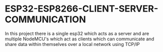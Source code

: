 # ESP32-ESP8266-CLIENT-SERVER-COMMUNICATION
In this project there is a single esp32 which acts as a server and are multiple NodeMCU's which act as clients which can communicate and share data within themselves over a local network using TCP/IP
